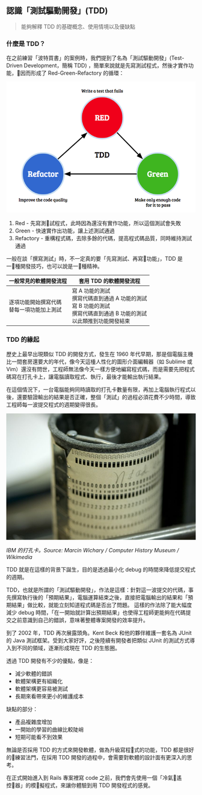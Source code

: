 ## 認識「測試驅動開發」(TDD)
> 能夠解釋 TDD 的基礎概念、使用情境以及優缺點

### 什麼是 TDD？

在之前練習「波特買書」的案例時，我們提到了名為「測試驅動開發」(Test-Driven Development，簡稱 TDD) ，簡單來說就是先寫測試程式，然後才實作功能，因而形成了 Red-Green-Refactory 的循環：

![image](images/red-green-refactor.png)

1. Red - 先寫測試程式，此時因為還沒有實作功能，所以這個測試會失敗
2. Green - 快速實作出功能，讓上述測試通過
3. Refactory - 重構程式碼，去除多餘的代碼，提高程式碼品質，同時維持測試通過

一般在談「撰寫測試」時，不一定真的要「先寫測試、再寫功能」，TDD 是一種開發技巧，也可以說是一種精神。

| 一般常見的軟體開發流程| 套用 TDD 的軟體開發流程|
|-----|-------------------|
| 逐項功能開始撰寫代碼<br>替每一項功能加上測試 | 寫 A 功能的測試<br> 撰寫代碼直到通過 A 功能的測試<br>寫 B 功能的測試<br>撰寫代碼直到通過 B 功能的測試<br>以此類推到功能開發結束 |

### TDD 的緣起

歷史上最早出現類似 TDD 的開發方式，發生在 1960 年代早期，那是個電腦主機比一間套房還要大的年代，像今天這㮔人性化的圖形介面編輯器（如 Sublime 或 Vim）還沒有問世，工程師無法像今天一樣方便地編寫程式碼，而是需要先把程式碼寫在打孔卡上，讓電腦讀取程式、執行，最後才能輸出執行結果。

在這個情況下，一台電腦能夠同時讀取的打孔卡數量有限，再加上電腦執行程式以後，還要驗證輸出的結果是否正確，整個「測試」的過程必須花費不少時間，導致工程師每一波提交程式的週期變得很長。

![image](images/0101.jpg)

_IBM 的打孔卡。Source: Marcin Wichary / Computer History Museum / Wikimedia_

TDD 就是在這樣的背景下誕生，目的是透過最小化 debug 的時間來降低提交程式的週期。

TDD，也就是所謂的「測試驅動開發」，作法是這樣：針對這一波提交的代碼，事先撰寫執行後的「預期結果」，電腦運算結束之後，直接把電腦輸出的結果和「預期結果」做比較，就能立刻知道程式碼是否出了問題。
這樣的作法除了能大幅度減少 debug 時間，「在一開始就計算出預期結果」也使得工程師更能夠在代碼提交之前意識到自己的錯誤，意味著整體專案開發的效率提升。

到了 2002 年，TDD 再次展露頭角。Kent Beck 和他的夥伴維護一套名為 JUnit 的 Java 測試框架。受到大家好評，之後陸續有開發者把類似 JUnit 的測試方式導入到不同的領域，逐漸形成現在 TDD 的生態圈。

透過 TDD 開發有不少的優點，像是：
- 減少軟體的錯誤
- 軟體架構更有組織化
- 軟體架構更容易被測試
- 長期來看帶來更小的維護成本

缺點的部分：
- 產品複雜度增加
- 一開始的學習的曲線比較陡峭
- 短期可能看不到效果

無論是否採用 TDD 的方式來開發軟體，做為升級寫程式的功能，TDD 都是很好的練習法門，在採用 TDD 開發的過程中，會需要對軟體的設計面有更深入的思考。

在正式開始進入到 Rails 專案裡寫 code 之前，我們會先使用一個「冷氣遙控器」的模擬程式，來讓你體驗到用 TDD 開發程式的感覺。
